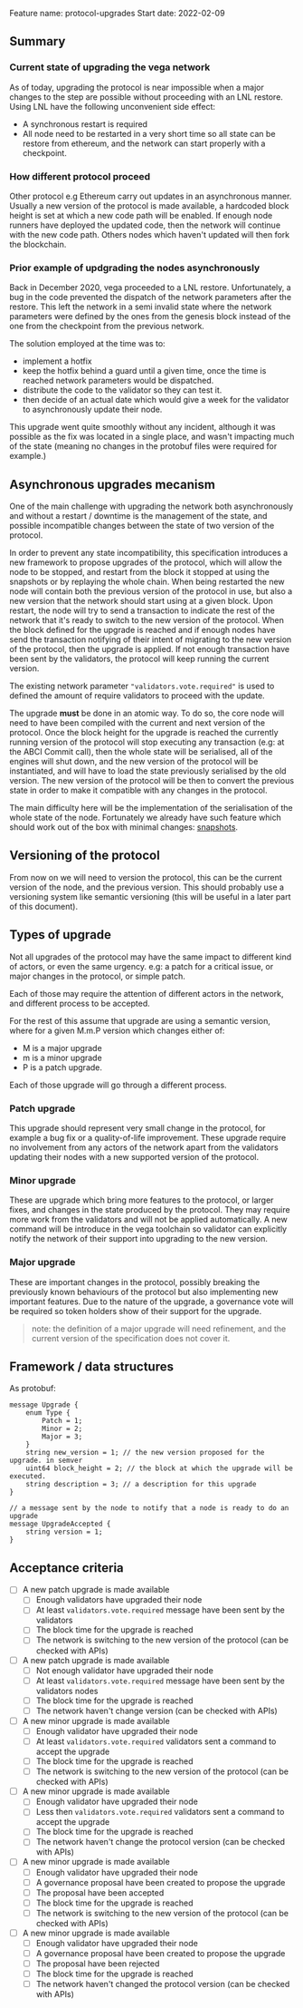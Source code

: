 Feature name: protocol-upgrades
Start date: 2022-02-09

## Summary

### Current state of upgrading the vega network

As of today, upgrading the protocol is near impossible when a major changes to the step are possible without proceeding with an LNL restore.
Using LNL have the following unconvenient side effect:
- A synchronous restart is required
- All node need to be restarted in a very short time so all state can be restore from ethereum, and the network can start properly with a checkpoint.

### How different protocol proceed

Other protocol e.g Ethereum carry out updates in an asynchronous manner. Usually a new version of the protocol is made available, a hardcoded block height is set
at which a new code path will be enabled. If enough node runners have deployed the updated code, then the network will continue with the new code path. Others nodes
which haven't updated will then fork the blockchain.

### Prior example of updgrading the nodes asynchronously

Back in December 2020, vega proceeded to a LNL restore. Unfortunately, a bug in the code prevented the dispatch of the network parameters after the restore. This left
the network in a semi invalid state where the network parameters were defined by the ones from the genesis block instead of the one from the checkpoint from the previous network.

The solution employed at the time was to:
- implement a hotfix
- keep the hotfix behind a guard until a given time, once the time is reached network parameters would be dispatched.
- distribute the code to the validator so they can test it.
- then decide of an actual date which would give a week for the validator to asynchronously update their node.

This upgrade went quite smoothly without any incident, although it was possible as the fix was located in a single place, and wasn't impacting much of the state
(meaning no changes in the protobuf files were required for example.)

## Asynchronous upgrades mecanism

One of the main challenge with upgrading the network both asynchronously and without a restart / downtime is
the management of the state, and possible incompatible changes between the state of two version of the protocol.

In order to prevent any state incompatibility, this specification introduces a new framework to propose upgrades of the protocol, which will allow the node to be stopped,
and restart from the block it stopped at using the snapshots or by replaying the whole chain. When being restarted
the new node will contain both the previous version of the protocol in use, but also a new version that the
network should start using at a given block. Upon restart, the node will try to send a transaction to
indicate the rest of the network that it's ready to switch to the new version of the protocol. When the block
defined for the upgrade is reached and if enough nodes have send the transaction notifying of their intent of
migrating to the new version of the protocol, then the upgrade is applied. If not enough transaction have been
sent by the validators, the protocol will keep running the current version.


The existing network parameter `"validators.vote.required"` is used to defined the amount of require validators
to proceed with the update.


The upgrade **must** be done in an atomic way. To do so, the core node will need to have been compiled with
the current and next version of the protocol. Once the block height for the upgrade is reached the currently
running version of the protocol will stop executing any transaction (e.g: at the ABCI Commit call), then the
whole state will be serialised, all of the engines will shut down, and the new version of the protocol will be
instantiated, and will have to load the state previously serialised by the old version. The new version of
the protocol will be then to convert the previous state in order to make it compatible with
any changes in the protocol.

The main difficulty here will be the implementation of the serialisation of the whole state of the node.
Fortunately we already have such feature which should work out of the box with minimal changes: [snapshots](../non-protocol-specs/0009-NP-SNAP-snapshots.md).


## Versioning of the protocol

From now on we will need to version the protocol, this can be the current version of the node, and the previous
version. This should probably use a versioning system like semantic versioning (this will be useful in a later
part of this document).


## Types of upgrade

Not all upgrades of the protocol may have the same impact to different kind of actors, or even the same urgency.
e.g: a patch for a critical issue, or major changes in the protocol, or simple patch.

Each of those may require the attention of different actors in the network, and different process to be accepted.

For the rest of this assume that upgrade are using a semantic version, where for a given M.m.P version which changes either of:
- M is a major upgrade
- m is a minor upgrade
- P is a patch upgrade.

Each of those upgrade will go through a different process.

### Patch upgrade

This upgrade should represent very small change in the protocol, for example a bug fix or a quality-of-life improvement.
These upgrade require no involvement from any actors of the network apart from the validators updating their nodes
with a new supported version of the protocol.


### Minor upgrade

These are upgrade which bring more features to the protocol, or larger fixes, and changes in the state
produced by the protocol. They may require more work from the validators and will not be applied automatically.
A new command will be introduce in the vega toolchain so validator can explicitly notify the network of their
support into upgrading to the new version.

### Major upgrade

These are important changes in the protocol, possibly breaking the previously known behaviours of the protocol
but also implementing new important features. Due to the nature of the upgrade, a governance vote will be required
so token holders show of their support for the upgrade.

> note: the definition of a major upgrade will need refinement, and the current version of the specification does not cover it.

## Framework / data structures

As protobuf:
```
message Upgrade {
	enum Type {
		Patch = 1;
		Minor = 2;
		Major = 3;
	}
	string new_version = 1; // the new version proposed for the upgrade. in semver
	uint64 block_height = 2; // the block at which the upgrade will be executed.
	string description = 3; // a description for this upgrade
}

// a message sent by the node to notify that a node is ready to do an upgrade
message UpgradeAccepted {
	string version = 1;
}
```

## Acceptance criteria
- [ ] A new patch upgrade is made available
  - [ ] Enough validators have upgraded their node
  - [ ] At least `validators.vote.required` message have been sent by the validators
  - [ ] The block time for the upgrade is reached
  - [ ] The network is switching to the new version of the protocol (can be checked with APIs)
- [ ] A new patch upgrade is made available
  - [ ] Not enough validator have upgraded their node
  - [ ] At least `validators.vote.required` message have been sent by the validators nodes
  - [ ] The block time for the upgrade is reached
  - [ ] The network haven't change version (can be checked with APIs)
- [ ] A new minor upgrade is made available
  - [ ] Enough validator have upgraded their node
  - [ ] At least `validators.vote.required` validators sent a command to accept the upgrade
  - [ ] The block time for the upgrade is reached
  - [ ] The network is switching to the new version of the protocol (can be checked with APIs)
- [ ] A new minor upgrade is made available
  - [ ] Enough validator have upgraded their node
  - [ ] Less then `validators.vote.required` validators sent a command to accept the upgrade
  - [ ] The block time for the upgrade is reached
  - [ ] The network haven't change the protocol version (can be checked with APIs)
- [ ] A new minor upgrade is made available
  - [ ] Enough validator have upgraded their node
  - [ ] A governance proposal have been created to propose the upgrade
  - [ ] The proposal have been accepted
  - [ ] The block time for the upgrade is reached
  - [ ] The network is switching to the new version of the protocol (can be checked with APIs)
- [ ] A new minor upgrade is made available
  - [ ] Enough validator have upgraded their node
  - [ ] A governance proposal have been created to propose the upgrade
  - [ ] The proposal have been rejected
  - [ ] The block time for the upgrade is reached
  - [ ] The network haven't changed the protocol version (can be checked with APIs)
